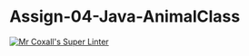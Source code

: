 # Assign-04-Java-AnimalClass
[![Mr Coxall's Super Linter](https://github.com/ICS4U-Programming-NoahS/Assign-04-Java-AnimalClass/workflows/Mr%20Coxall's%20Super%20Linter/badge.svg)](https://github.com/ICS4U-Programming-NoahS/Assign-04-Java-AnimalClass/actions/)

